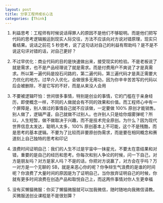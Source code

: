 ```yaml
---
layout: post
title: 分享工程师成长心法
categories: [Think]
---
```


1. 利益思考：工程师有时候说话得罪人的原因不是他们不够聪明。而是他们把写代码的思考逻辑搬运到现实人际交往，方法不应该向对方说对错原理，现实只看结果。说话之前花 5 秒思考，说了这句话对自己的利益有帮助吗？是不是不说这句评对错的话，对自己更好？

2. 不过早优化：商业代码的目的是快速做出来，接受现实的检验。不是老板说了就是需求，也不是产品经理说了就是需求。而是付费用户不爽说了才是真需求。所以第一遍代码是投石问路的，第二遍代码，第三遍代码才是真正需要大力优化的地方。过早介入优化，会做很多无用功，因为你辛辛苦苦写的代码以后会被删除，不是它写的不好，而是从来没人会用

3. 不要被逻辑吓怕：世间很多事情，特别是创业的事情，它的门槛在于亲身经历，即使概念一样，不同的人做就会有不同的效果和价值。而工程师心中有一个屏障是，别人做过的事情自己就不应该做，一定要做 100% 原创才能销售。别人做了，逻辑严谨，自己就做不过别人。也许别人只是给你烟雾弹呢？所以，人生短暂，做不做取决于兴趣，而不是技术完全原创。为什么？因为现代世界信息太发达，聪明人太多，100% 原创基本上不可能，这个不是残酷，而是思考的基本逻辑。不要为了比较而非要原创伪需求，而是要在相同概念和赛道刻上自己独特的思考和印记

4. 浪费时间证明自己：我们的人生不过是宇宙中一抹星光，不要太在意结果和对错，重要的是自己的经历和思考。你每次和别人争论的时候，问一下自己，对方是朋友吗？对方是家人吗？不是的话，你把对方说赢了，对方会在乎吗？万一对方是一个无聊的 SB，就是来恶心你的呢？你争辩生气浪费的是谁的时间呢？你浪费了大量时间的原因是为了证明自己，当你放弃证明自己的时候，你就有更多时间浪费在创造产品和取悦自己上，而这两件事情对你人生更幸福

5. 没有买懒猫微服：你买了懒猫微服就可以加我微信，随时随地向我微信请教。买微服送创业课程是不是很划算？
